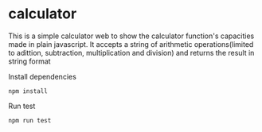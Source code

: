 # calculator
This is a simple calculator web to show the calculator function's capacities made in plain javascript.
It accepts a string of arithmetic operations(limited to adittion, subtraction, multiplication and division)
and returns the result in string format

Install dependencies

`npm install`

Run test

`npm run test`
